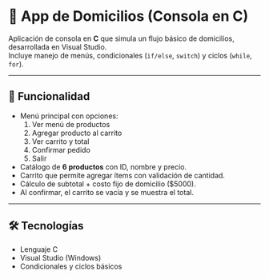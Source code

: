# 🛵 App de Domicilios (Consola en C)

Aplicación de consola en **C** que simula un flujo básico de domicilios, desarrollada en Visual Studio.  
Incluye manejo de menús, condicionales (`if/else`, `switch`) y ciclos (`while`, `for`).

---

## 🚀 Funcionalidad
- Menú principal con opciones:
  1. Ver menú de productos
  2. Agregar producto al carrito
  3. Ver carrito y total
  4. Confirmar pedido
  5. Salir
- Catálogo de **6 productos** con ID, nombre y precio.
- Carrito que permite agregar ítems con validación de cantidad.
- Cálculo de subtotal + costo fijo de domicilio ($5000).
- Al confirmar, el carrito se vacía y se muestra el total.

---

## 🛠 Tecnologías
- Lenguaje C
- Visual Studio (Windows)
- Condicionales y ciclos básicos
